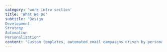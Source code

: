 ```yaml
---
category: 'work intro section'
title: 'What We Do'
subtitle: "Design
Development
Strategy
Automation
Personalization"
content: "Custom templates, automated email campaigns driven by personalization, and increasing customer LTV."
---
```

